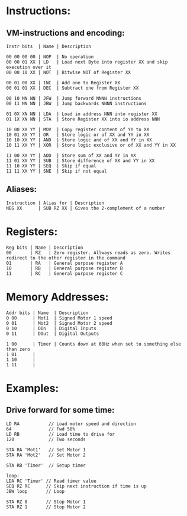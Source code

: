 
Instructions:
=============

VM-instructions and encoding:
-----------------------------

    Instr bits  | Name | Description

    00 00 00 00 | NOP  | No operation
    00 00 01 XX | LD   | Load next Byte into register XX and skip execution over it
    00 00 10 XX | NOT  | Bitwise NOT of Register XX

    00 01 00 XX | INC  | Add one to Register XX
    00 01 01 XX | DEC  | Subtract one from Register XX

    00 10 NN NN | JFW  | Jump forward NNNN instructions
    00 11 NN NN | JBW  | Jump backwards NNNN instructions

    01 0X XN NN | LDA  | Load io address NNN into register XX
    01 1X XN NN | STA  | Store Register XX into io address NNN

    10 00 XX YY | MOV  | Copy register content of YY to XX
    10 01 XX YY | OR   | Store logic or of XX and YY in XX
    10 10 XX YY | AND  | Store logic and of XX and YY in XX
    10 11 XX YY | XOR  | Store logic exclusive or of XX and YY in XX

    11 00 XX YY | ADD  | Store sum of XX and YY in XX
    11 01 XX YY | SUB  | Store difference of XX and YY in XX
    11 10 XX YY | SEQ  | Skip if equal
    11 11 XX YY | SNE  | Skip if not equal

Aliases:
--------

    Instruction | Alias for | Description
    NEG XX      | SUB RZ XX | Gives the 2-complement of a number

Registers:
==========

    Reg bits | Name | Description 
    00       | RZ   | Zero register. Allways reads as zero. Writes redirect to the other register in the command
    01       | RA   | General purpose register A
    10       | RB   | General purpose register B
    11       | RC   | General purpose register C

Memory Addresses:
=================

    Addr bits | Name  | Description
    0 00      | Mot1  | Signed Motor 1 speed
    0 01      | Mot2  | Signed Motor 2 speed
    0 10      | DIn   | Digital Inputs
    0 11      | DOut  | Digital Outputs

    1 00      | Timer | Counts down at 60Hz when set to something else than zero
    1 01      |
    1 10      |
    1 11      |

Examples:
=========

Drive forward for some time:
----------------------------

    LD RA           // Load motor speed and direction
    64              // Fwd 50%
    LD RB           // Load time to drive for
    120             // Two seconds
    
    STA RA 'Mot1'   // Set Motor 1
    STA RA 'Mot2'   // Set Motor 2
        
    STA RB 'Timer'  // Setup timer
     
    loop:
    LDA RC 'Timer' // Read timer value
    SEQ RZ RC      // Skip next instruction if time is up
    JBW loop       // Loop

    STA RZ 0       // Stop Motor 1     
    STA RZ 1       // Stop Motor 2


     

   